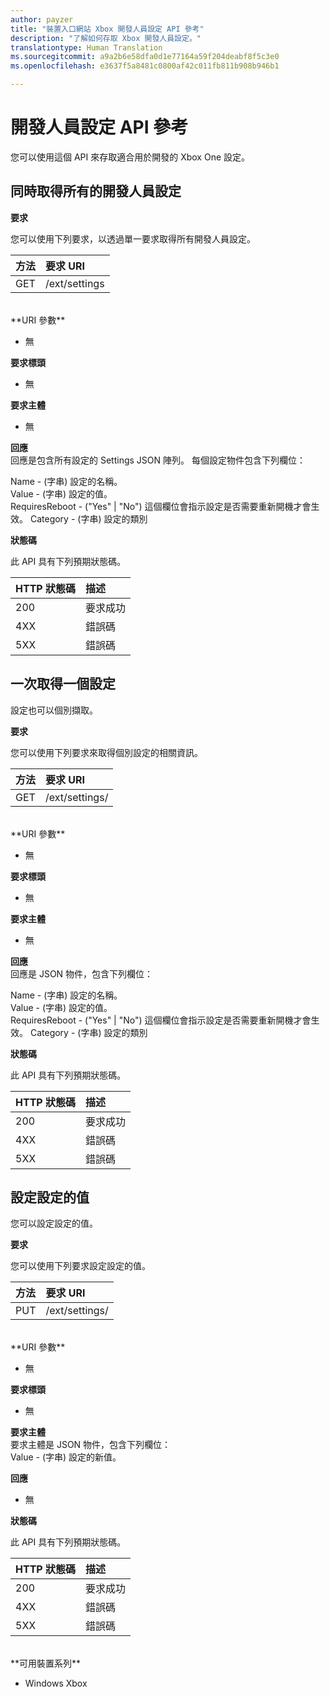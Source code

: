 ```yaml
---
author: payzer
title: "裝置入口網站 Xbox 開發人員設定 API 參考"
description: "了解如何存取 Xbox 開發人員設定。"
translationtype: Human Translation
ms.sourcegitcommit: a9a2b6e58dfa0d1e77164a59f204deabf8f5c3e0
ms.openlocfilehash: e3637f5a8481c0800af42c011fb811b908b946b1

---
```


# 開發人員設定 API 參考   
您可以使用這個 API 來存取適合用於開發的 Xbox One 設定。

## 同時取得所有的開發人員設定

**要求**

您可以使用下列要求，以透過單一要求取得所有開發人員設定。

方法      | 要求 URI
:------     | :-----
GET | /ext/settings
<br />
**URI 參數**

- 無

**要求標頭**

- 無

**要求主體**

- 無

**回應**   
回應是包含所有設定的 Settings JSON 陣列。 每個設定物件包含下列欄位：   

Name - (字串) 設定的名稱。   
Value - (字串) 設定的值。   
RequiresReboot - ("Yes" | "No") 這個欄位會指示設定是否需要重新開機才會生效。
Category - (字串) 設定的類別

**狀態碼**

此 API 具有下列預期狀態碼。

HTTP 狀態碼      | 描述
:------     | :-----
200 | 要求成功
4XX | 錯誤碼
5XX | 錯誤碼

## 一次取得一個設定
設定也可以個別擷取。

**要求**

您可以使用下列要求來取得個別設定的相關資訊。

方法      | 要求 URI
:------     | :-----
GET | /ext/settings/<setting name>
<br />
**URI 參數**

- 無

**要求標頭**

- 無

**要求主體**

- 無

**回應**   
回應是 JSON 物件，包含下列欄位：   

Name - (字串) 設定的名稱。   
Value - (字串) 設定的值。   
RequiresReboot - ("Yes" | "No") 這個欄位會指示設定是否需要重新開機才會生效。
Category - (字串) 設定的類別

**狀態碼**

此 API 具有下列預期狀態碼。

HTTP 狀態碼      | 描述
:------     | :-----
200 | 要求成功
4XX | 錯誤碼
5XX | 錯誤碼

## 設定設定的值
您可以設定設定的值。

**要求**

您可以使用下列要求設定設定的值。

方法      | 要求 URI
:------     | :-----
PUT | /ext/settings/<setting name>
<br />
**URI 參數**

- 無

**要求標頭**

- 無

**要求主體**   
要求主體是 JSON 物件，包含下列欄位：   
Value - (字串) 設定的新值。

**回應**   

- 無

**狀態碼**

此 API 具有下列預期狀態碼。

HTTP 狀態碼      | 描述
:------     | :-----
200 | 要求成功
4XX | 錯誤碼
5XX | 錯誤碼

<br />
**可用裝置系列**

* Windows Xbox




<!--HONumber=Jul16_HO2-->


